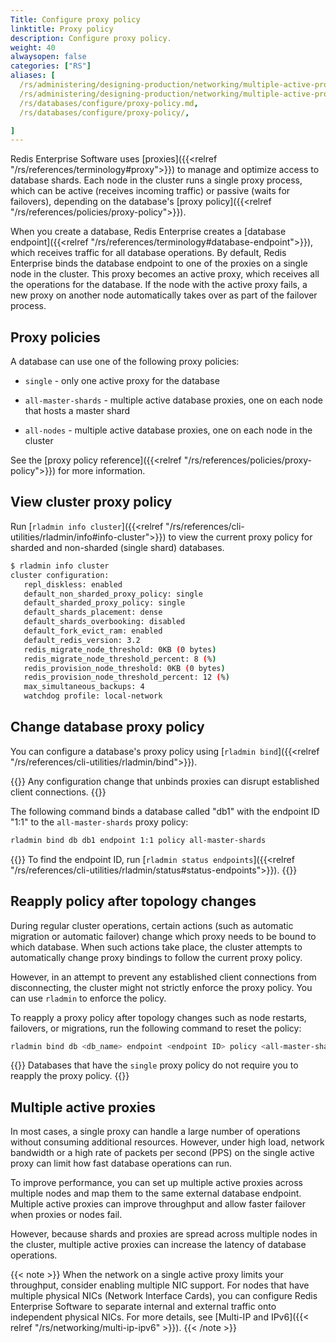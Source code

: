 ```yaml
---
Title: Configure proxy policy
linktitle: Proxy policy
description: Configure proxy policy.
weight: 40
alwaysopen: false
categories: ["RS"]
aliases: [
  /rs/administering/designing-production/networking/multiple-active-proxy.md,
  /rs/administering/designing-production/networking/multiple-active-proxy/,
  /rs/databases/configure/proxy-policy.md,
  /rs/databases/configure/proxy-policy/,

]
---
```

Redis Enterprise Software uses [proxies]({{<relref "/rs/references/terminology#proxy">}}) to manage and optimize access to database shards. Each node in the cluster runs a single proxy process, which can be active (receives incoming traffic) or passive (waits for failovers), depending on the database's [proxy policy]({{<relref "/rs/references/policies/proxy-policy">}}).

When you create a database, Redis Enterprise creates a [database endpoint]({{<relref "/rs/references/terminology#database-endpoint">}}), which receives traffic for all database operations. By default, Redis Enterprise binds the database endpoint to one of the proxies on a single node in the cluster. This proxy becomes an active proxy, which receives all the operations for the database. If the node with the active proxy fails, a new proxy on another node automatically takes over as part of the failover process.

## Proxy policies

A database can use one of the following proxy policies:

- `single` - only one active proxy for the database

- `all-master-shards` - multiple active database proxies, one on each node that hosts a master shard

- `all-nodes` - multiple active database proxies, one on each node in the cluster

See the [proxy policy reference]({{<relref "/rs/references/policies/proxy-policy">}}) for more information.

## View cluster proxy policy

Run [`rladmin info cluster`]({{<relref "/rs/references/cli-utilities/rladmin/info#info-cluster">}}) to view the current proxy policy for
sharded and non-sharded (single shard) databases.

```sh
$ rladmin info cluster
cluster configuration:
   repl_diskless: enabled
   default_non_sharded_proxy_policy: single
   default_sharded_proxy_policy: single
   default_shards_placement: dense
   default_shards_overbooking: disabled
   default_fork_evict_ram: enabled
   default_redis_version: 3.2
   redis_migrate_node_threshold: 0KB (0 bytes)
   redis_migrate_node_threshold_percent: 8 (%)
   redis_provision_node_threshold: 0KB (0 bytes)
   redis_provision_node_threshold_percent: 12 (%)
   max_simultaneous_backups: 4
   watchdog profile: local-network
```

## Change database proxy policy

You can configure a database's proxy policy using [`rladmin bind`]({{<relref "/rs/references/cli-utilities/rladmin/bind">}}).

{{<warning>}}
Any configuration change that unbinds proxies can disrupt established client connections.
{{</warning>}}

The following command binds a database called "db1" with the endpoint ID "1:1" to the `all-master-shards` proxy policy:

```sh
rladmin bind db db1 endpoint 1:1 policy all-master-shards
```

{{<note>}}
To find the endpoint ID, run [`rladmin status endpoints`]({{<relref "/rs/references/cli-utilities/rladmin/status#status-endpoints">}}).
{{</note>}}

## Reapply policy after topology changes

During regular cluster operations, certain actions (such as automatic migration or automatic failover) change which proxy needs to be bound to which database. When such actions take place, the cluster attempts to automatically change proxy bindings to follow the current proxy policy.

However, in an attempt to prevent any established client connections from disconnecting, the cluster might not strictly enforce the proxy policy. You can use `rladmin` to enforce the policy.

To reapply a proxy policy after topology changes such as node restarts, failovers, or migrations, run the following command to reset the policy:

```sh
rladmin bind db <db_name> endpoint <endpoint ID> policy <all-master-shards | all-nodes>
```

{{<note>}}
Databases that have the `single` proxy policy do not require you to reapply the proxy policy.
{{</note>}}

## Multiple active proxies

In most cases, a single proxy can handle a large number of operations
without consuming additional resources. However, under high load,
network bandwidth or a high rate of packets per second (PPS) on the
single active proxy can limit how fast database
operations can run.

To improve performance, you can set up multiple active
proxies across multiple nodes and map them to the same external database endpoint. Multiple active proxies can improve throughput and allow faster failover when proxies or nodes fail.

However, because shards and proxies are spread across multiple nodes in the cluster, multiple active proxies can increase
the latency of database operations.

{{< note >}}
When the network on a single active proxy limits your throughput,
consider enabling multiple NIC support. For
nodes that have multiple physical NICs (Network Interface Cards), you
can configure Redis Enterprise Software to separate internal and external traffic onto
independent physical NICs. For more details, see [Multi-IP and
IPv6]({{< relref "/rs/networking/multi-ip-ipv6" >}}).
{{< /note >}}
